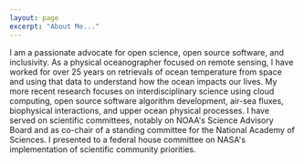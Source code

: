 ```yaml
---
layout: page
excerpt: "About Me..."
---
```


I am a passionate advocate for open science, open source software, and inclusivity.  As a physical oceanographer focused on remote sensing, I have worked for over 25 years on retrievals of ocean temperature from space and using that data to understand how the ocean impacts our lives.  My more recent research focuses on interdisciplinary science using cloud computing, open source software algorithm development, air-sea fluxes, biophysical interactions, and upper ocean physical processes.  I have served on scientific committees, notably on NOAA's Science Advisory Board and as co-chair of a standing committee for the National Academy of Sciences. I presented to a federal house committee on NASA's implementation of scientific community priorities.

